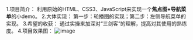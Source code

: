 1.项目简介：
  利用原始的HTML、CSS3、JavaScript来实现一个**焦点图+导航菜单**的小demo。
2.大体实现：
  第一步：轮播图的实现；第二步：左侧导航菜单的实现。
3.希望的收获：
 通过实操来加深对“三剑客”的理解，提高对其使用的熟练度。
4.项目效果图：
![image](git@github.com:Dustyzhao/JavaScript_SimpleDemo.git/img/效果图.PNG)
